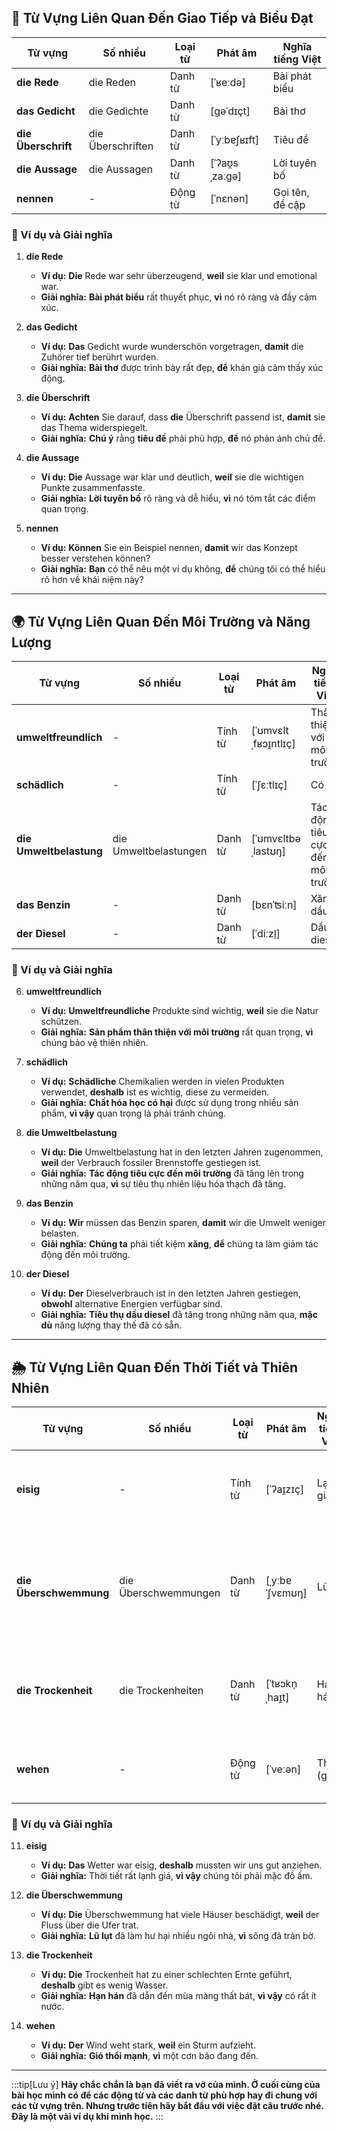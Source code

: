 ## **💬 Từ Vựng Liên Quan Đến Giao Tiếp và Biểu Đạt**

|**Từ vựng**|**Số nhiều**|**Loại từ**|**Phát âm**|**Nghĩa tiếng Việt**|
|---|---|---|---|---|
|**die Rede**|die Reden|Danh từ|[ˈʁeːdə]|Bài phát biểu|
|**das Gedicht**|die Gedichte|Danh từ|[ɡəˈdɪçt]|Bài thơ|
|**die Überschrift**|die Überschriften|Danh từ|[ˈyːbɐʃʁɪft]|Tiêu đề|
|**die Aussage**|die Aussagen|Danh từ|[ˈʔaʊ̯sˌzaːɡə]|Lời tuyên bố|
|**nennen**|-|Động từ|[ˈnɛnən]|Gọi tên, đề cập|

### **📌 Ví dụ và Giải nghĩa**

1. **die Rede**
    
    - **Ví dụ:** **Die** Rede war sehr überzeugend, **weil** sie klar und emotional war.
    - **Giải nghĩa:** **Bài phát biểu** rất thuyết phục, **vì** nó rõ ràng và đầy cảm xúc.
2. **das Gedicht**
    
    - **Ví dụ:** **Das** Gedicht wurde wunderschön vorgetragen, **damit** die Zuhörer tief berührt wurden.
    - **Giải nghĩa:** **Bài thơ** được trình bày rất đẹp, **để** khán giả cảm thấy xúc động.
3. **die Überschrift**
    
    - **Ví dụ:** **Achten** Sie darauf, dass **die** Überschrift passend ist, **damit** sie das Thema widerspiegelt.
    - **Giải nghĩa:** **Chú ý** rằng **tiêu đề** phải phù hợp, **để** nó phản ánh chủ đề.
4. **die Aussage**
    
    - **Ví dụ:** **Die** Aussage war klar und deutlich, **weil** sie die wichtigen Punkte zusammenfasste.
    - **Giải nghĩa:** **Lời tuyên bố** rõ ràng và dễ hiểu, **vì** nó tóm tắt các điểm quan trọng.
5. **nennen**
    
    - **Ví dụ:** **Können** Sie ein Beispiel nennen, **damit** wir das Konzept besser verstehen können?
    - **Giải nghĩa:** **Bạn** có thể nêu một ví dụ không, **để** chúng tôi có thể hiểu rõ hơn về khái niệm này?

---
## **🌍 Từ Vựng Liên Quan Đến Môi Trường và Năng Lượng**

|**Từ vựng**|**Số nhiều**|**Loại từ**|**Phát âm**|**Nghĩa tiếng Việt**|**Động từ thường đi kèm**|
|---|---|---|---|---|---|
|**umweltfreundlich**|-|Tính từ|[ˈʊmvɛltˌfʁɔɪ̯ntlɪç]|Thân thiện với môi trường|**sein, handeln**|
|**schädlich**|-|Tính từ|[ˈʃɛːtlɪç]|Có hại|**produzieren, vermeiden**|
|**die Umweltbelastung**|die Umweltbelastungen|Danh từ|[ˈʊmvɛltbəˌlastʊŋ]|Tác động tiêu cực đến môi trường|**verringern, erhöhen**|
|**das Benzin**|-|Danh từ|[bɛnˈʦiːn]|Xăng dầu|**tanken, sparen**|
|**der Diesel**|-|Danh từ|[ˈdiːzl̩]|Dầu diesel|**nutzen, abschaffen**|

### **📌 Ví dụ và Giải nghĩa**

6. **umweltfreundlich**
    
    - **Ví dụ:** **Umweltfreundliche** Produkte sind wichtig, **weil** sie die Natur schützen.
    - **Giải nghĩa:** **Sản phẩm thân thiện với môi trường** rất quan trọng, **vì** chúng bảo vệ thiên nhiên.
7. **schädlich**
    
    - **Ví dụ:** **Schädliche** Chemikalien werden in vielen Produkten verwendet, **deshalb** ist es wichtig, diese zu vermeiden.
    - **Giải nghĩa:** **Chất hóa học có hại** được sử dụng trong nhiều sản phẩm, **vì vậy** quan trọng là phải tránh chúng.
8. **die Umweltbelastung**
    
    - **Ví dụ:** **Die** Umweltbelastung hat in den letzten Jahren zugenommen, **weil** der Verbrauch fossiler Brennstoffe gestiegen ist.
    - **Giải nghĩa:** **Tác động tiêu cực đến môi trường** đã tăng lên trong những năm qua, **vì** sự tiêu thụ nhiên liệu hóa thạch đã tăng.
9. **das Benzin**
    
    - **Ví dụ:** **Wir** müssen das Benzin sparen, **damit** wir die Umwelt weniger belasten.
    - **Giải nghĩa:** **Chúng ta** phải tiết kiệm **xăng**, **để** chúng ta làm giảm tác động đến môi trường.
10. **der Diesel**
    
    - **Ví dụ:** **Der** Dieselverbrauch ist in den letzten Jahren gestiegen, **obwohl** alternative Energien verfügbar sind.
    - **Giải nghĩa:** **Tiêu thụ dầu diesel** đã tăng trong những năm qua, **mặc dù** năng lượng thay thế đã có sẵn.

---
## **🌦️ Từ Vựng Liên Quan Đến Thời Tiết và Thiên Nhiên**

|**Từ vựng**|**Số nhiều**|**Loại từ**|**Phát âm**|**Nghĩa tiếng Việt**|**Ví dụ**|
|---|---|---|---|---|---|
|**eisig**|-|Tính từ|[ˈʔaɪ̯zɪç]|Lạnh giá|_Das Wetter war eisig, **deshalb** mussten wir uns gut anziehen._       (Thời tiết rất lạnh giá, **vì vậy** chúng tôi phải mặc đồ ấm.)|
|**die Überschwemmung**|die Überschwemmungen|Danh từ|[ˌyːbɐˈʃvɛmʊŋ]|Lũ lụt|_Nach dem starken Regen gab es **Überschwemmungen**, **weshalb** viele Straßen unpassierbar waren._       (Sau trận mưa lớn, đã có **lũ lụt**, **vì vậy** nhiều con đường không thể đi được.)|
|**die Trockenheit**|die Trockenheiten|Danh từ|[ˈtʁɔkn̩ˌhaɪ̯t]|Hạn hán|_Die Trockenheit hat die Ernte zerstört, **deswegen** sind die Preise gestiegen._       (Hạn hán đã phá hủy mùa màng, **vì vậy** giá cả đã tăng lên.)|
|**wehen**|-|Động từ|[ˈveːən]|Thổi (gió)|_Der Wind weht sehr stark, **weil** ein Sturm kommt._       (Gió thổi rất mạnh, **vì** một cơn bão đang đến.)|

### **📌 Ví dụ và Giải nghĩa**

11. **eisig**
    
    - **Ví dụ:** **Das** Wetter war eisig, **deshalb** mussten wir uns gut anziehen.
    - **Giải nghĩa:** Thời tiết rất lạnh giá, **vì vậy** chúng tôi phải mặc đồ ấm.
12. **die Überschwemmung**
    
    - **Ví dụ:** **Die** Überschwemmung hat viele Häuser beschädigt, **weil** der Fluss über die Ufer trat.
    - **Giải nghĩa:** **Lũ lụt** đã làm hư hại nhiều ngôi nhà, **vì** sông đã tràn bờ.
13. **die Trockenheit**
    
    - **Ví dụ:** **Die** Trockenheit hat zu einer schlechten Ernte geführt, **deshalb** gibt es wenig Wasser.
    - **Giải nghĩa:** **Hạn hán** đã dẫn đến mùa màng thất bát, **vì vậy** có rất ít nước.
14. **wehen**
    
    - **Ví dụ:** **Der** Wind weht stark, **weil** ein Sturm aufzieht.
    - **Giải nghĩa:** **Gió thổi mạnh**, **vì** một cơn bão đang đến.



---
:::tip[Lưu ý]
**Hãy chắc chắn là bạn đã viết ra vở của mình. Ở cuối cùng của bài học mình có để các động từ và các danh từ phù hợp hay đi chung với các từ vựng trên. Nhưng trước tiên hãy bắt đầu với việc đặt câu trước nhé. Đây là một vài ví dụ khi mình học.**
:::